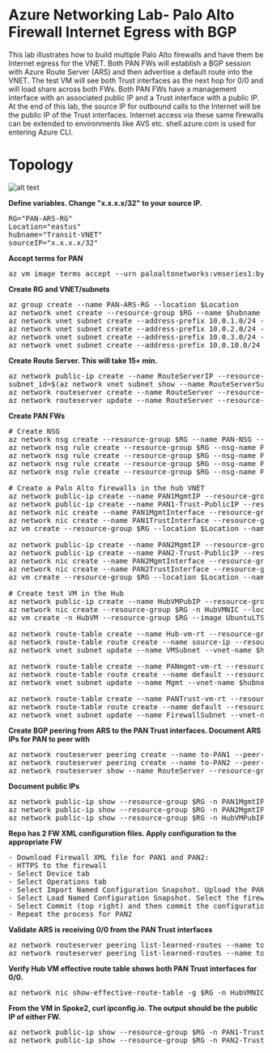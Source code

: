 # Azure Networking Lab- Palo Alto Firewall Internet Egress with BGP

This lab illustrates how to build multiple Palo Alto firewalls and have them be Internet egress for the VNET. Both PAN FWs will establish a BGP session with Azure Route Server (ARS) and then advertise a default route into the VNET. The test VM will see both Trust interfaces as the next hop for 0/0 and will load share across both FWs. Both PAN FWs have a management interface with an associated public IP and a Trust interface with a public IP. At the end of this lab, the source IP for outbound calls to the Internet will be the public IP of the Trust interfaces. Internet access via these same firewalls can be extended to environments like AVS etc. shell.azure.com is used for entering Azure CLI.

# Topology
![alt text](https://github.com/jwrightazure/lab/blob/master/images/PAN-ARS-Topo.png)

**Define variables. Change "x.x.x.x/32" to your source IP.**
<pre lang="...">
RG="PAN-ARS-RG"
Location="eastus"
hubname="Transit-VNET"
sourceIP="x.x.x.x/32"
</pre>

**Accept terms for PAN**
<pre lang="...">
az vm image terms accept --urn paloaltonetworks:vmseries1:byol:latest
</pre>

**Create RG and VNET/subnets**
<pre lang="...">
az group create --name PAN-ARS-RG --location $Location
az network vnet create --resource-group $RG --name $hubname --location $Location --address-prefixes 10.0.0.0/16 --subnet-name GatewaySubnet --subnet-prefix 10.0.0.0/24
az network vnet subnet create --address-prefix 10.0.1.0/24 --name VMSubnet --resource-group $RG --vnet-name $hubname
az network vnet subnet create --address-prefix 10.0.2.0/24 --name FirewallSubnet --resource-group $RG --vnet-name $hubname
az network vnet subnet create --address-prefix 10.0.3.0/24 --name Mgmt --resource-group $RG --vnet-name $hubname
az network vnet subnet create --address-prefix 10.0.10.0/24 --name RouteServerSubnet --resource-group $RG --vnet-name $hubname
</pre>

**Create Route Server. This will take 15+ min.**
<pre lang="...">
az network public-ip create --name RouteServerIP --resource-group $RG --version IPv4 --sku Standard --location $Location
subnet_id=$(az network vnet subnet show --name RouteServerSubnet --resource-group $RG --vnet-name Transit-VNET --query id -o tsv) 
az network routeserver create --name RouteServer --resource-group $RG --hosted-subnet $subnet_id --public-ip-address RouteServerIP --location $Location
az network routeserver update --name RouteServer --resource-group $RG --allow-b2b-traffic true
</pre>

**Create PAN FWs**
<pre lang="...">
# Create NSG
az network nsg create --resource-group $RG --name PAN-NSG --location $Location
az network nsg rule create --resource-group $RG --nsg-name PAN-NSG --name PAN-NSG --access Allow --protocol "*" --direction Inbound --priority 100 --source-address-prefix 10.0.0.0/8 --source-port-range "*" --destination-address-prefix "*" --destination-port-range "*"
az network nsg rule create --resource-group $RG --nsg-name PAN-NSG --name SSH --access Allow --protocol "TCP" --direction Inbound --priority 200 --source-address-prefix "*" --source-port-range "*" --destination-address-prefix "*" --destination-port-range "22"
az network nsg rule create --resource-group $RG --nsg-name PAN-NSG --name HTTPS --access Allow --protocol "TCP" --direction Inbound --priority 300 --source-address-prefix "*" --source-port-range "*" --destination-address-prefix "*" --destination-port-range "443"
az network nsg rule create --resource-group $RG --nsg-name PAN-NSG --name Azure --access Allow --protocol "*" --direction Inbound --priority 400 --source-address-prefix AzureCloud.EastUS --source-port-range "*" --destination-address-prefix "*" --destination-port-range "*"

# Create a Palo Alto firewalls in the hub VNET
az network public-ip create --name PAN1MgmtIP --resource-group $RG --idle-timeout 30 --sku Standard
az network public-ip create --name PAN1-Trust-PublicIP --resource-group $RG --idle-timeout 30 --sku Standard
az network nic create --name PAN1MgmtInterface --resource-group $RG --subnet Mgmt --vnet-name $hubname --public-ip-address PAN1MgmtIP --private-ip-address 10.0.3.4 --ip-forwarding true --network-security-group PAN-NSG
az network nic create --name PAN1TrustInterface --resource-group $RG --subnet FirewallSubnet --vnet-name $hubname --private-ip-address 10.0.2.4 --ip-forwarding true --network-security-group PAN-NSG --public-ip-address PAN1-Trust-PublicIP 
az vm create --resource-group $RG --location $Location --name PAN1 --size Standard_D3_v2 --nics PAN1MgmtInterface PAN1TrustInterface  --image paloaltonetworks:vmseries1:byol:latest --admin-username azureuser --admin-password Msft123Msft123 --no-wait

az network public-ip create --name PAN2MgmtIP --resource-group $RG --idle-timeout 30 --sku Standard
az network public-ip create --name PAN2-Trust-PublicIP --resource-group $RG --idle-timeout 30 --sku Standard
az network nic create --name PAN2MgmtInterface --resource-group $RG --subnet Mgmt --vnet-name $hubname --public-ip-address PAN2MgmtIP --private-ip-address 10.0.3.5 --ip-forwarding true --network-security-group PAN-NSG
az network nic create --name PAN2TrustInterface --resource-group $RG --subnet FirewallSubnet --vnet-name $hubname --private-ip-address 10.0.2.5 --ip-forwarding true --network-security-group PAN-NSG --public-ip-address PAN2-Trust-PublicIP 
az vm create --resource-group $RG --location $Location --name PAN2 --size Standard_D3_v2 --nics PAN2MgmtInterface PAN2TrustInterface  --image paloaltonetworks:vmseries1:byol:latest --admin-username azureuser --admin-password Msft123Msft123 --no-wait

# Create test VM in the Hub
az network public-ip create --name HubVMPubIP --resource-group $RG --location $Location --allocation-method Dynamic
az network nic create --resource-group $RG -n HubVMNIC --location $Location --subnet VMSubnet --private-ip-address 10.0.1.4 --vnet-name $hubname --public-ip-address HubVMPubIP --ip-forwarding true
az vm create -n HubVM --resource-group $RG --image UbuntuLTS --admin-username azureuser --admin-password Msft123Msft123 --nics HubVMNIC --no-wait

az network route-table create --name Hub-vm-rt --resource-group $RG
az network route-table route create --name source-ip --resource-group $RG --route-table-name Hub-vm-rt --address-prefix $sourceIP --next-hop-type Internet
az network vnet subnet update --name VMSubnet --vnet-name $hubname --resource-group $RG --route-table Hub-vm-rt

az network route-table create --name PANmgmt-vm-rt --resource-group $RG --disable-bgp-route-propagation true
az network route-table route create --name default --resource-group $RG --route-table-name PANmgmt-vm-rt --address-prefix "0.0.0.0/0" --next-hop-type Internet
az network vnet subnet update --name Mgmt --vnet-name $hubname --resource-group $RG --route-table PANmgmt-vm-rt

az network route-table create --name PANTrust-vm-rt --resource-group $RG
az network route-table route create --name default --resource-group $RG --route-table-name PANTrust-vm-rt --address-prefix "0.0.0.0/0" --next-hop-type Internet
az network vnet subnet update --name FirewallSubnet --vnet-name $hubname --resource-group $RG --route-table PANTrust-vm-rt
</pre>

**Create BGP peering from ARS to the PAN Trust interfaces. Document ARS IPs for PAN to peer with**
<pre lang="...">
az network routeserver peering create --name to-PAN1 --peer-ip 10.0.2.4 --peer-asn 65010 --routeserver RouteServer --resource-group $RG
az network routeserver peering create --name to-PAN2 --peer-ip 10.0.2.5 --peer-asn 65010 --routeserver RouteServer --resource-group $RG
az network routeserver show --name RouteServer --resource-group $RG
</pre>

**Document public IPs**
<pre lang="...">
az network public-ip show --resource-group $RG -n PAN1MgmtIP --query "{address: ipAddress}"
az network public-ip show --resource-group $RG -n PAN2MgmtIP --query "{address: ipAddress}"
az network public-ip show --resource-group $RG -n HubVMPubIP --query "{address: ipAddress}"
</pre>

**Repo has 2 FW XML configuration files. Apply configuration to the appropriate FW**
<pre lang="...">
- Download Firewall XML file for PAN1 and PAN2: 
- HTTPS to the firewall
- Select Device tab
- Select Operations tab
- Select Import Named Configuration Snapshot. Upload the PAN1-BGP-ARS-Final file in this repo to PAN1.
- Select Load Named Configuration Snapshot. Select the firewall XML you previously uploaded.
- Select Commit (top right) and then commit the configuration
- Repeat the process for PAN2
</pre>

**Validate ARS is receiving 0/0 from the PAN Trust interfaces**
<pre lang="...">
az network routeserver peering list-learned-routes --name to-PAN1 --routeserver RouteServer --resource-group $RG
az network routeserver peering list-learned-routes --name to-PAN2 --routeserver RouteServer --resource-group $RG
</pre>

**Verify Hub VM effective route table shows both PAN Trust interfaces for 0/0.**
<pre lang="...">
az network nic show-effective-route-table -g $RG -n HubVMNIC -o table
</pre>

**From the VM in Spoke2, curl ipconfig.io. The output should be the public IP of either FW.**
<pre lang="...">
az network public-ip show --resource-group $RG -n PAN1-Trust-PublicIP --query "{address: ipAddress}"
az network public-ip show --resource-group $RG -n PAN2-Trust-PublicIP --query "{address: ipAddress}"
</pre>



